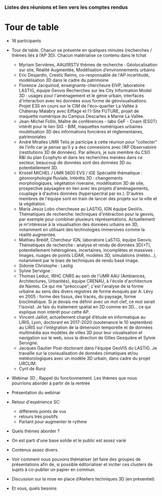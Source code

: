 ### Listes des réunions et lien vers les comptes rendus

# Tour de table
 * 16 participants
 *  Tour de table. Chacun se présente en quelques minutes  (recherches / thèmes liés à l’AP 3D). Chacun matérialise ce contenu dans le tchat
    * Myriam Servières, AAU/IRSTV thèmes de recherche : Géolocalisation sur site, Réalité Augmentée, Modélisation d’environnements urbains
    * Eric Desjardin, Crestic Reims, co-responsable de l'AP incertitude, modélisation 3D dans le cadre du patrimoine
    * Florence Jacquinod, enseignante-chercheure EIVP, laboratoire LASTIG, équipe Geovis Recherches sur les City Information Model 3D : usages pour l'aménagement et le génie urbain, interfaces d'interaction avec les données sous forme de géovisualisations. Projet E3S en cours sur le CIM de l'éco-quartier La Vallée à Châtenay Malabry avec Eiffage et l'I-Site FUTURE, projet de maquette numérique du Campus Descartes à Marne La Vallée.   
    * Jean-Michel Follin, Maître de conférences - labo GeF - Cnam (ESGT) intérêt pour le lien SIG - BIM, maquettes numériques urbaines modélisation 3D des informations foncières et réglementaires, patrimoniales
    * André Miralles UMR Tetis je participe à cette réunion pour "collecter" de l’info car je pense qu’il y a des connexions avec l’AP Observatoire (restitutions 3D de données). Par ailleurs, je suis membre du CSO R&I du plan Ecophyto et dans les recherches menées dans ce secteur, beaucoup de données sont des données 3D ou potentiellement 3D.
    * Kristell MICHEL / UMR 5600 EVS / IGE Spécialité thématique : géomorphologie fluviale, Intérêts 3D : changements morphologiques, végétation riveraine, modélisation 3D de site, prospective paysagère en lien avec les projets d'aménagements, couplage à d'autres données (hyperspectral par ex.). D'autres membres de l'équipe sont en train de lancer des projets sur la ville et la végétation. 
    * María Jesús Lobo chercheuse au LASTIG, IGN équipe GeoVis. Thématiques de recherche: techniques d'intéraction pour la geovis, par exemple pour combiner plusieurs réprésentations. Actuellement je m'intéresse à la visualisation des données urbains en 3D, notamment en utilisant des technologies immersives comme la réalité augmentée. 
    * Mathieu Brédif, Chercheur IGN, laboratoire LaSTIG, équipe Geovis. Thématiques de recherche : analyse et rendu de données 3D(+T), potentiellement hétérogènes, incertaines, incomplètes et massives : Images, nuages de points LiDAR, modèles 3D, simulations (météo...), notamment par le biais de techniques de rendu basé image.
    * Sidonie Christophe : Lastig
    * Sylvie Servigne : 
    * Thomas Leduc, IRHC CNRS au sein de l'UMR AAU (Ambiances, Architectures, Urbanités), équipe CRENAU, à l'école d'architecture de Nantes. Ce qui me "préoccupe", c'est l'analyse de la forme urbaine au sens des divers registres de forme évoqués par A. Lévy en 2005 : forme des tissus, des tracés, du paysage, forme bioclimatique. Si je devais me définir avec un mot clef, ce mot serait l'isovist. Je fais du traitement spatial en 2D comme en 3D... ce qui explique mon intérêt pour cette AP.
    * Vincent Jaillot, actuellement chargé d’étude en informatique au LIRIS, Lyon, doctorant en 2017-2020 (soutenance le 10 septembre) au LIRIS sur l’intégration de la dimension temporelle et de données multimédia aux modèles de villes 3D pour leur visualisation et navigation sur le web, sous la direction de Gilles Gesquière et Sylvie Servigne.
    * Jacques Gautier Post-doctorant dans l'équipe GeoVIS du LASTIG. Je travaille sur la covisualisation de données climatiques et/ou météorologiques avec un modèle 3D urbain, dans cadre du projet URCLIM.
    * Cyril de Runz
    
    
 
 
 *  Webinar 3D ; Rappel du fonctionnement. Les thèmes que nous pourrions aborder à partir de la rentrée
   * Présentation du webinar
   *  Retour d'expérience SC: 
      * différents points de vus
      * retours très positifs
      * Partant pour augmenter le rythme
   * Quels thèmes aborder ?
   * On est parti d'une base solide et le public est assez varié
   * Contenus assez divers. 
 
 * Voir comment nous pouvons thématiser (et faire des groupes de présentations afin de, si possible éditorialiser et inciter ces clusters de sujets à co-publier un papier en commun. 
 * Discussion sur la mise en place d’Ateliers techniques 3D (en présentiel)
 * Et vous, quels besoins 
 
